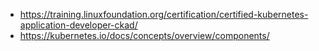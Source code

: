 - https://training.linuxfoundation.org/certification/certified-kubernetes-application-developer-ckad/
- https://kubernetes.io/docs/concepts/overview/components/

